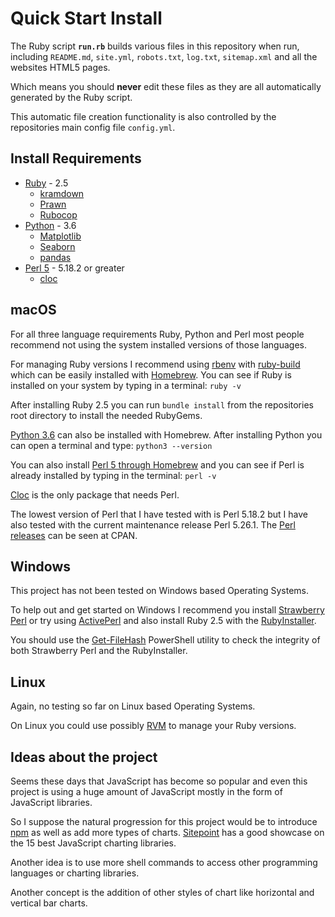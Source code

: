 # Quick Start Install

The Ruby script **`run.rb`** builds various files in this repository when run,
including `README.md`, `site.yml`, `robots.txt`, `log.txt`, `sitemap.xml` and all the websites HTML5 pages.

Which means you should **never** edit these files as they are all automatically generated by the Ruby script.

This automatic file creation functionality is also controlled by the repositories main config file `config.yml`.

## Install Requirements

- [Ruby](https://www.ruby-lang.org/en/) - 2.5
    * [kramdown](https://kramdown.gettalong.org/)
    * [Prawn](https://github.com/prawnpdf/prawn)
    * [Rubocop](https://github.com/bbatsov/rubocop)
- [Python](https://www.python.org/) - 3.6
    * [Matplotlib](https://matplotlib.org/)
    * [Seaborn](https://seaborn.pydata.org/)
    * [pandas](https://pandas.pydata.org/)
- [Perl 5](https://www.perl.org/) - 5.18.2 or greater
    * [cloc](https://github.com/AlDanial/cloc)

## macOS

For all three language requirements Ruby, Python and Perl most people recommend not using
 the system installed versions of those languages.

For managing Ruby versions I recommend using [rbenv](https://github.com/rbenv/rbenv) with [ruby-build](https://github.com/rbenv/ruby-build) which can be easily installed
with [Homebrew](https://brew.sh/).  You can see if Ruby is installed on your system by
typing in a terminal: `ruby -v`

After installing Ruby 2.5 you can run `bundle install` from the
repositories root directory to install the needed RubyGems.

[Python 3.6](http://brewformulas.org/Python3) can also be installed with Homebrew.  After installing Python
you can open a terminal and type: `python3 --version`

You can also install [Perl 5 through Homebrew](http://brewformulas.org/Perl) and you can see
if Perl is already installed by typing in the terminal: `perl -v`

[Cloc](http://brewformulas.org/Cloc) is the only package that needs Perl.

The lowest version of Perl that I have tested with is Perl 5.18.2 but I have also tested with the
current maintenance release Perl 5.26.1.  The [Perl releases](https://www.cpan.org/src/) can be seen at CPAN.

## Windows

This project has not been tested on Windows based Operating Systems.

To help out and get started on Windows I recommend you install [Strawberry Perl](http://strawberryperl.com/) or try using
[ActivePerl](https://www.activestate.com/activeperl) and also install Ruby 2.5 with the [RubyInstaller](https://rubyinstaller.org/).

You should use the [Get-FileHash](https://docs.microsoft.com/en-us/powershell/module/microsoft.powershell.utility/get-filehash?view=powershell-6)
 PowerShell utility to check the integrity of both Strawberry Perl and the RubyInstaller.

## Linux

Again, no testing so far on Linux based Operating Systems.

On Linux you could use possibly [RVM](https://rvm.io/) to manage your Ruby versions.

## Ideas about the project

Seems these days that JavaScript has become so popular and even this project is using a huge amount
of JavaScript mostly in the form of JavaScript libraries.

So I suppose the natural progression for this project would be to introduce [npm](https://www.npmjs.com/) as well as
add more types of charts.  [Sitepoint](https://www.sitepoint.com/15-best-javascript-charting-libraries/) has a good showcase on the 15 best
JavaScript charting libraries.

Another idea is to use more shell commands to access other programming languages or charting libraries.

Another concept is the addition of other styles of chart like horizontal and vertical bar charts.
